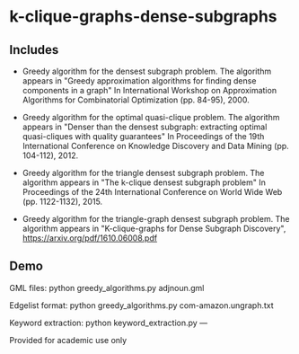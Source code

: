# k-clique-graphs-dense-subgraphs

Includes
-----------

- Greedy algorithm for the densest subgraph problem.
  The algorithm appears in "Greedy approximation algorithms for finding dense components in a graph" In International Workshop on Approximation Algorithms for Combinatorial Optimization (pp. 84-95), 2000.

- Greedy algorithm for the optimal quasi-clique problem.
  The algorithm appears in "Denser than the densest subgraph: extracting optimal quasi-cliques with quality guarantees" In Proceedings of the 19th International Conference on Knowledge Discovery and Data Mining (pp. 104-112), 2012.

- Greedy algorithm for the triangle densest subgraph problem. 
  The algorithm appears in "The k-clique densest subgraph problem" In Proceedings of the 24th International Conference on World Wide Web (pp. 1122-1132), 2015.

- Greedy algorithm for the triangle-graph densest subgraph problem.
  The algorithm appears in "K-clique-graphs for Dense Subgraph Discovery", https://arxiv.org/pdf/1610.06008.pdf

Demo
------------ 
GML files: python greedy_algorithms.py adjnoun.gml

Edgelist format: python greedy_algorithms.py com-amazon.ungraph.txt

Keyword extraction: python keyword_extraction.py
— 

Provided for academic use only
